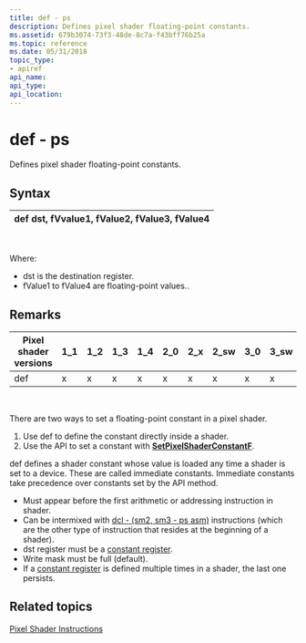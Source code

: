 ```yaml
---
title: def - ps
description: Defines pixel shader floating-point constants.
ms.assetid: 679b3074-73f3-48de-8c7a-f43bff76b25a
ms.topic: reference
ms.date: 05/31/2018
topic_type: 
- apiref
api_name: 
api_type: 
api_location: 
---
```


# def - ps

Defines pixel shader floating-point constants.

## Syntax



| def dst, fVvalue1, fValue2, fValue3, fValue4 |
|----------------------------------------------|



 

Where:

-   dst is the destination register.
-   fValue1 to fValue4 are floating-point values..

## Remarks



| Pixel shader versions | 1\_1 | 1\_2 | 1\_3 | 1\_4 | 2\_0 | 2\_x | 2\_sw | 3\_0 | 3\_sw |
|-----------------------|------|------|------|------|------|------|-------|------|-------|
| def                   | x    | x    | x    | x    | x    | x    | x     | x    | x     |



 

There are two ways to set a floating-point constant in a pixel shader.

1.  Use def to define the constant directly inside a shader.
2.  Use the API to set a constant with [**SetPixelShaderConstantF**](https://docs.microsoft.com/windows/desktop/api/d3d9helper/nf-d3d9helper-idirect3ddevice9-setpixelshaderconstantf).

def defines a shader constant whose value is loaded any time a shader is set to a device. These are called immediate constants. Immediate constants take precedence over constants set by the API method.

-   Must appear before the first arithmetic or addressing instruction in shader.
-   Can be intermixed with [dcl - (sm2, sm3 - ps asm)](dcl---ps.md) instructions (which are the other type of instruction that resides at the beginning of a shader).
-   dst register must be a [constant register](dx9-graphics-reference-asm-ps-registers-ps-1-x.md).
-   Write mask must be full (default).
-   If a [constant register](dx9-graphics-reference-asm-ps-registers-ps-1-x.md) is defined multiple times in a shader, the last one persists.

## Related topics

<dl> <dt>

[Pixel Shader Instructions](dx9-graphics-reference-asm-ps-instructions.md)
</dt> </dl>

 

 





